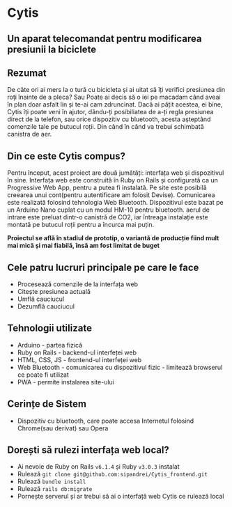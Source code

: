 # Cytis

## Un aparat telecomandat pentru modificarea presiunii la biciclete

## Rezumat

De câte ori ai mers la o tură cu bicicleta și ai uitat să îți verifici presiunea din roți înainte de a pleca? Sau Poate ai decis să o iei pe macadam când aveai în plan doar asfalt lin și te-ai cam zdruncinat. Dacă ai pățit acestea, ei bine, Cytis îți poate veni în ajutor, dându-ți posibiliatea de a-ți regla presiunea direct de la telefon, sau orice dispozitiv cu bluetooth, acesta așteptând comenzile tale pe butucul roții. Din când în când va trebui schimbată canistra de aer.

## Din ce este Cytis compus?

Pentru început, acest proiect are două jumătăți: interfața web și dispozitivul în sine. Interfața web este construită în Ruby on Rails și configurată ca un Progressive Web App, pentru a putea fi instalată. Pe site este posibilă creearea unui cont(pentru autentificare am folosit Devise). Comunicarea este realizată folosind tehnologia Web Bluetooth. Dispozitivul este bazat pe un Arduino Nano cuplat cu un modul HM-10 pentru bluetooth. aerul de intrare este preluat dintr-o canistră de CO2, iar întreaga instalație este montată pe butucul roții pentru a încurca mai puțin.

**Proiectul se află în stadiul de prototip, o variantă de producție fiind mult mai mică și mai fiabilă, însă am fost limitat de buget**

## Cele patru lucruri principale pe care le face

- Procesează comenzile de la interfața web
- Citește presiunea actuală
- Umflă cauciucul
- Dezumflă cauciucul

## Tehnologii utilizate

- Arduino - partea fizică
- Ruby on Rails - backend-ul interfeței web
- HTML, CSS, JS - frontend-ul interfeței web
- Web Bluetooth - comunicarea cu dispozitivul fizic - limitează browserul ce poate fi utilizat
- PWA - permite instalarea site-ului

## Cerințe de Sistem

- Dispozitiv cu bluetooth, care poate accesa Internetul folosind Chrome(sau derivat) sau Opera

## Dorești să rulezi interfața web local?

- Ai nevoie de Ruby on Rails `v6.1.4` și Ruby `v3.0.3` instalat
- Rulează `git clone git@github.com:sipandrei/Cytis_frontend.git`
- Rulează `bundle install`
- Rulează `rails db:migrate`
- Pornește serverul și ar trebui să ai o interfață web Cytis ce rulează local
